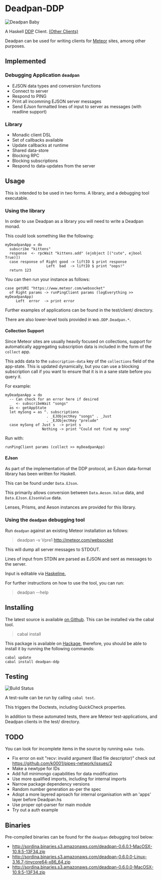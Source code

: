 # Deadpan-DDP

![Deadpan Baby](http://i.imgur.com/Nc5mA2j.png)

A Haskell
[DDP](https://github.com/meteor/meteor/blob/devel/packages/ddp/DDP.md)
Client. [(Other Clients)](http://www.meteorpedia.com/read/DDP_Clients)

Deadpan can be used for writing clients for [Meteor](https://www.meteor.com/) sites, among other purposes.

## Implemented

### Debugging Application `deadpan`

* EJSON data types and conversion functions
* Connect to server
* Respond to PING
* Print all incomming EJSON server messages
* Send EJson formatted lines of input to server as messages (with readline support)

### Library

* Monadic client DSL
* Set of callbacks available
* Update callbacks at runtime
* Shared data-store
* Blocking RPC
* Blocking subscriptions
* Respond to data-updates from the server


## Usage

This is intended to be used in two forms. A library, and a debugging tool executable.

### Using the library

In order to use Deadpan as a library you will need to write a Deadpan monad.

This could look something like the following:

    myDeadpanApp = do
      subscribe "kittens"
      response  <- rpcWait "kittens.add" (ejobject [("cute", ejbool True)])
      case response of Right good -> liftIO $ print response
                       Left  bad  -> liftIO $ print "oops!"
      return 123

You can then run your instance as follows:

    case getURI "https://www.meteor.com/websocket"
      of Right params -> runPingClient params (logEverything >> myDeadpanApp)
         Left  error  -> print error

Further examples of applications can be found in the test/client/ directory.

There are also lower-level tools provided in `Web.DDP.Deadpan.*`.

#### Collection Support

Since Meteor sites are usually heavily focused on collections,
support for automatically aggregating subscription data is
included in the form of the `collect` app.

This adds data to the `subscription-data` key of the `collections` field of the
app-state. This is updated dynamically, but you can use a blocking subscription
call if you want to ensure that it is in a sane state before you query it.

For example:

    myDeadpanApp = do
      -- Can check for an error here if desired
      _  <- subscribeWait "songs"
      as <- getAppState
      let mySong = as ^. subscriptions
                       . _EJObjectKey "songs" . _Just
                       . _EJObjectKey "prelude"
      case mySong of Just s  -> print s
                     Nothing -> print "Could not find my song"

Run with:

    runPingClient params (collect >> myDeadpanApp)


#### EJson

As part of the implementation of the DDP protocol, an EJson data-format
library has been written for Haskell.

This can be found under `Data.EJson`.

This primarily allows conversion between `Data.Aeson.Value` data,
and `Data.EJson.EJsonValue` data.

Lenses, Prisms, and Aeson instances are provided for this library.


### Using the `deadpan` debugging tool

Run `deadpan` against an existing Meteor installation as follows:

> deadpan -v Vpre1 http://meteor.com/websocket

This will dump all server messages to STDOUT.

Lines of input from STDIN are parsed as EJSON and sent as messages to the server.

Input is editable via [Haskeline.](http://hackage.haskell.org/package/haskeline)

For further instructions on how to use the tool, you can run:

> deadpan --help


## Installing

The latest source is available [on Github](https://github.com/sordina/Deadpan-DDP).
This can be installed via the cabal tool.

> cabal install

This package is available on [Hackage](http://hackage.haskell.org/package/Deadpan-DDP),
therefore, you should be able to install it by running the following commands:

    cabal update
    cabal install deadpan-ddp


## Testing

![Build Status](https://travis-ci.org/sordina/Deadpan-DDP.svg)

A test-suite can be run by calling `cabal test`.

This triggers the Doctests, including QuickCheck properties.

In addition to these automated tests, there are Meteor test-applications, and Deadpan
clients in the test/ directory.


## TODO

You can look for incomplete items in the source by running `make todo`.

* Fix error on exit "recv: invalid argument (Bad file descriptor)" check out <https://github.com/k0001/pipes-network/issues/2>
* Make a newtype for IDs
* Add full minimongo capabilities for data modification
* Use more qualified imports, including for internal imports
* Narrow package dependency versions
* Random number generation as-per the spec
* Adopt a more layered aproach for internal organisation with an 'apps' layer before Deadpan.hs
* Use proper opt-parser for main module
* Try out a auth example


## Binaries

Pre-compiled binaries can be found for the `deadpan` debugging tool below:

* <http://sordina.binaries.s3.amazonaws.com/deadpan-0.6.0.1-MacOSX-10.9.5-13F34.zip>
* <http://sordina.binaries.s3.amazonaws.com/deadpan-0.6.0.0-Linux-3.16.7-tinycore64-x86_64.zip>
* <http://sordina.binaries.s3.amazonaws.com/deadpan-0.6.0.0-MacOSX-10.9.5-13F34.zip>
